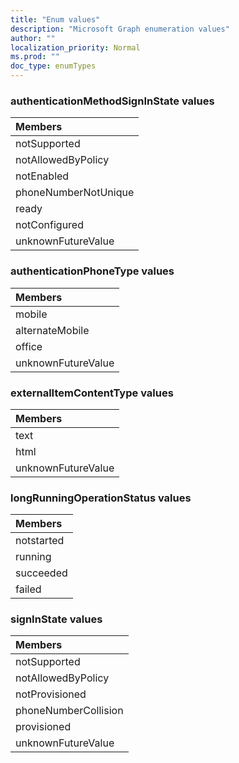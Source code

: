 ```yaml
---
title: "Enum values"
description: "Microsoft Graph enumeration values"
author: ""
localization_priority: Normal
ms.prod: ""
doc_type: enumTypes
---
```


### authenticationMethodSignInState values 




|Members|
|:---|
|notSupported|
|notAllowedByPolicy|
|notEnabled|
|phoneNumberNotUnique|
|ready|
|notConfigured|
|unknownFutureValue|

### authenticationPhoneType values 



|Members|
|:---|
|mobile|
|alternateMobile|
|office|
|unknownFutureValue|

### externalItemContentType values 



|Members|
|:---|
|text|
|html|
|unknownFutureValue|

### longRunningOperationStatus values 



|Members|
|:---|
|notstarted|
|running|
|succeeded|
|failed|

### signInState values 



|Members|
|:---|
|notSupported|
|notAllowedByPolicy|
|notProvisioned|
|phoneNumberCollision|
|provisioned|
|unknownFutureValue|

